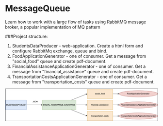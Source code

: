 # MessageQueue
Learn how to work with a large flow of tasks using RabbitMQ message broker, a popular implementation of MQ pattern

###Project structure:
1) StudentsDataProducer - web-application. Create a html form and configure RabbitMq exchange, queue and bind.
2) FoodApplicationGenerator - one of consumer. Get a message from "social_food" queue and create pdf-document.
3) FinancialAssistanceApplicationGenerator - one of consumer. Get a message from "financial_assistance" queue and create pdf-document.
4) TransportationCostsApplicationGenerator - one of consumer. Get a message from "transportation_costs" queue and create pdf-document.

![Project structure](/materials/structure.png)